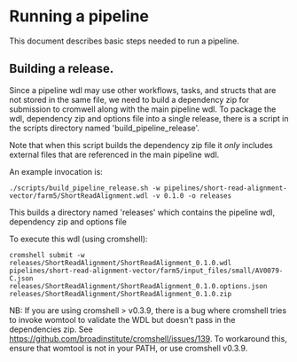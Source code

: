 # Running a pipeline

This document describes basic steps needed to run a pipeline.

## Building a release.

Since a pipeline wdl may use other workflows, tasks, and structs that are not stored in 
the same file, we need to build a dependency zip for submission to cromwell along
with the main pipeline wdl.  To package the wdl, dependency zip and options file into a single
release, there is a script in the scripts directory named 'build_pipeline_release'.

Note that when this script builds the dependency zip file it *only* includes external files that are referenced in the main pipeline wdl.

An example invocation is:

`./scripts/build_pipeline_release.sh -w pipelines/short-read-alignment-vector/farm5/ShortReadAlignment.wdl -v 0.1.0 -o releases`

This builds a directory named 'releases' which contains the pipeline wdl, dependency zip and options file

To execute this wdl (using cromshell):

`cromshell submit -w releases/ShortReadAlignment/ShortReadAlignment_0.1.0.wdl pipelines/short-read-alignment-vector/farm5/input_files/small/AV0079-C.json releases/ShortReadAlignment/ShortReadAlignment_0.1.0.options.json releases/ShortReadAlignment/ShortReadAlignment_0.1.0.zip`

NB:  If you are using cromshell > v0.3.9, there is a bug where cromshell tries to invoke womtool to validate the WDL but doesn't pass in the dependencies zip.  See https://github.com/broadinstitute/cromshell/issues/139.  To workaround this, ensure that womtool is not in your PATH, or use cromshell v0.3.9.
